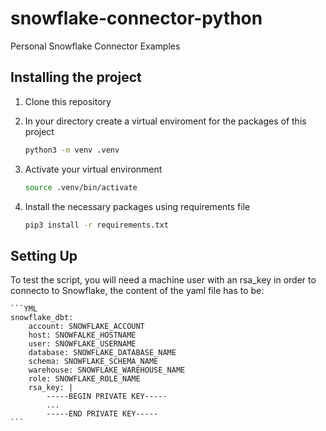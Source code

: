 # snowflake-connector-python

Personal Snowflake Connector Examples

## Installing the project

1. Clone this repository
2. In your directory create a virtual enviroment for the packages of this project
    ```bash
    python3 -m venv .venv
    ```

3. Activate your virtual environment
    ```bash
    source .venv/bin/activate
    ```
4. Install the necessary packages using requirements file

    ```bash
    pip3 install -r requirements.txt
    ```

## Setting Up

To test the script, you will need a machine user with an rsa_key in order to connecto to Snowflake, the content of the yaml file has to be:


    ```YML
    snowflake_dbt:
        account: SNOWFLAKE_ACCOUNT
        host: SNOWFALKE_HOSTNAME
        user: SNOWFLAKE_USERNAME
        database: SNOWFLAKE_DATABASE_NAME
        schema: SNOWFLAKE_SCHEMA_NAME
        warehouse: SNOWFLAKE_WAREHOUSE_NAME
        role: SNOWFLAKE_ROLE_NAME
        rsa_key: |
            -----BEGIN PRIVATE KEY-----
            ...
            -----END PRIVATE KEY-----
    ```